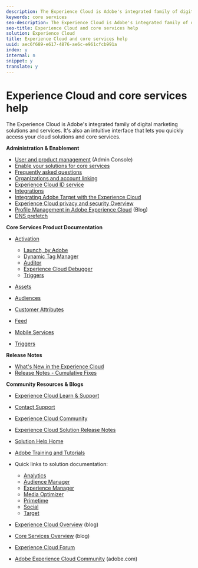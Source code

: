 ```yaml
---
description: The Experience Cloud is Adobe's integrated family of digital marketing solutions and services. It's also an intuitive interface that lets you quickly access your cloud solutions and core services.
keywords: core services
seo-description: The Experience Cloud is Adobe's integrated family of digital marketing solutions and services. It's also an intuitive interface that lets you quickly access your cloud solutions and core services.
seo-title: Experience Cloud and core services help
solution: Experience Cloud
title: Experience Cloud and core services help
uuid: aec6f689-e617-4876-ae6c-e961cfcb991a
index: y
internal: n
snippet: y
translate: y
---
```


# Experience Cloud and core services help

The Experience Cloud is Adobe's integrated family of digital marketing solutions and services. It's also an intuitive interface that lets you quickly access your cloud solutions and core services.


<a id="section_AFFBC9EDDE5B4E4493A7C2896121A773"></a>

**Administration & Enablement** 

* [User and product management](admin_getting_started/admin_getting_started.md#topic_3FCB4099640647E3B2411ADBFCE81909) (Admin Console)
* [Enable your solutions for core services](core_services/core_services.md#concept_07ED1D5C64234E77976E6D572E78FB9C)
* [Frequently asked questions](admin_getting_started/admin_getting_started.md#concept_A9A190B372C5450CA53D60431D362143)
* [Organizations and account linking](admin_getting_started/organizations.md#topic_C31CB834F109465A82ED57FF0563B3F1)
* [Experience Cloud ID service](https://marketing.adobe.com/resources/help/en_US/mcvid/)
* [Integrations](marketing-cloud-integrations.md#concept_9E6D3E37D1E3452E8CCCFA92AF034F90)
* [Integrating Adobe Target with the Experience Cloud](https://marketing.adobe.com/resources/help/en_US/target/a4t/c_integrating_target_with_mac.html)
* [Experience Cloud privacy and security Overview](https://marketing.adobe.com/resources/help/en_US/xref/Adobe-Marketing-Cloud-Privacy-and-Security-Overview.pdf)
* [Profile Management in Adobe Experience Cloud](http://blogs.adobe.com/digitalmarketing/digital-marketing/profile-management-adobe-marketing-cloud-comes-together/) (Blog)
* [DNS prefetch](admin_getting_started/admin_getting_started.md#concept_6BC8C6856E3644F8956D7AD0A96383B7)

**Core Services Product Documentation** 

* [Activation](https://marketing.adobe.com/resources/help/en_US/dtm/) 

  * [Launch, by Adobe](http://docs.adobelaunch.com/)    
  * [Dynamic Tag Manager](https://marketing.adobe.com/resources/help/en_US/dtm/)    
  * [Auditor](https://marketing.adobe.com/resources/help/en_US/auditor/)    
  * [Experience Cloud Debugger](https://marketing.adobe.com/resources/help/en_US/experience-cloud-debugger/)    
  * [Triggers](activation/triggers.md#topic_4F21FCE9A64E46E8B6D51F494FA652A7)    

* [Assets](experience-cloud-assets/experience-cloud-assets.md#concept_DDA5224C907D4A4F817D795DA0ED64D0)
* [Audiences](audience_library/audience_library.md#concept_3D52E1DED6D04ECC949B514E182C4655)
* [Customer Attributes](attributes/attributes.md#concept_ACFEE7C8B8E94875BA0825CDF4913AF1)
* [Feed](feed.md#concept_9256B8768A294009A777282DD8719213)
* [Mobile Services](https://marketing.adobe.com/resources/help/en_US/mobile/)
* [Triggers](activation/triggers.md#concept_887B30241B3E4DB0A2553B2996E2D4FB)

**Release Notes** 

* [What's New in the Experience Cloud](marketing-cloud-interface/marketing-cloud-interface.md#concept_9A4370BD59744928BDC9F87E978798B3)
* [Release Notes - Cumulative Fixes](marketing-cloud-interface/release_notes.md#concept_F5C9FF69A5B44395BB5FA0552F4E9175)

**Community Resources & Blogs** 

* [Experience Cloud Learn & Support](https://helpx.adobe.com/support/experience-cloud.html)
* [Contact Support](https://helpx.adobe.com/marketing-cloud/contact-support.html)
* [Experience Cloud Community](https://forums.adobe.com/community/experience-cloud)
* [Experience Cloud Solution Release Notes](https://marketing.adobe.com/resources/help/en_US/whatsnew/)
* [Solution Help Home](https://marketing.adobe.com/resources/help/en_US/home/)
* [Adobe Training and Tutorials](http://helpx.adobe.com/learning.html?promoid=KAUDK)
* Quick links to solution documentation: 

    * [Analytics](https://marketing.adobe.com/resources/help/en_US/analytics/getting-started/)    
    * [Audience Manager](https://marketing.adobe.com/resources/help/en_US/aam/c_aam_home.html)    
    * [Experience Manager](http://docs.adobe.com/)    
    * [Media Optimizer](https://marketing.adobe.com/resources/help/en_US/media-optimizer/)    
    * [Primetime](http://help.adobe.com/en_US/primetime/)    
    * [Social](https://marketing.adobe.com/resources/help/en_US/social/)    
    * [Target](https://marketing.adobe.com/resources/help/en_US/target/)    

* [Experience Cloud Overview](http://blogs.adobe.com/digitalmarketing/web-experience/part-1-adobes-art-science-todays-new-marketer/) (blog)
* [Core Services Overview](http://blogs.adobe.com/digitalmarketing/digital-marketing/part-2-capturing-leveraging-consumer-behavior-adobe-marketing-cloud/) (blog)
* [Experience Cloud Forum](http://help-forums.adobe.com/content/adobeforums/en/marketing-cloud-forum/adobe-marketing-cloud.html)
* [Adobe Experience Cloud Community](http://helpx.adobe.com/marketing-cloud.html?promoid=KAWSE) (adobe.com)

